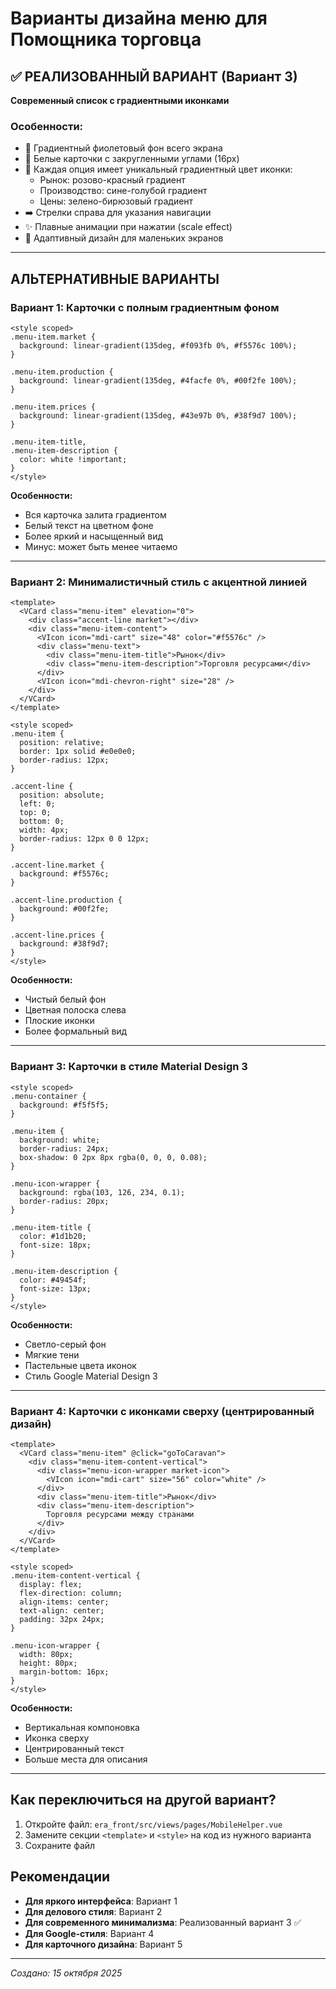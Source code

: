 # Варианты дизайна меню для Помощника торговца

## ✅ РЕАЛИЗОВАННЫЙ ВАРИАНТ (Вариант 3)
**Современный список с градиентными иконками**

### Особенности:
- 🎨 Градиентный фиолетовый фон всего экрана
- 💎 Белые карточки с закругленными углами (16px)
- 🌈 Каждая опция имеет уникальный градиентный цвет иконки:
  - Рынок: розово-красный градиент
  - Производство: сине-голубой градиент  
  - Цены: зелено-бирюзовый градиент
- ➡️ Стрелки справа для указания навигации
- ✨ Плавные анимации при нажатии (scale effect)
- 📱 Адаптивный дизайн для маленьких экранов

---

## АЛЬТЕРНАТИВНЫЕ ВАРИАНТЫ

### Вариант 1: Карточки с полным градиентным фоном

```vue
<style scoped>
.menu-item.market {
  background: linear-gradient(135deg, #f093fb 0%, #f5576c 100%);
}

.menu-item.production {
  background: linear-gradient(135deg, #4facfe 0%, #00f2fe 100%);
}

.menu-item.prices {
  background: linear-gradient(135deg, #43e97b 0%, #38f9d7 100%);
}

.menu-item-title,
.menu-item-description {
  color: white !important;
}
</style>
```

**Особенности:**
- Вся карточка залита градиентом
- Белый текст на цветном фоне
- Более яркий и насыщенный вид
- Минус: может быть менее читаемо

---

### Вариант 2: Минималистичный стиль с акцентной линией

```vue
<template>
  <VCard class="menu-item" elevation="0">
    <div class="accent-line market"></div>
    <div class="menu-item-content">
      <VIcon icon="mdi-cart" size="48" color="#f5576c" />
      <div class="menu-text">
        <div class="menu-item-title">Рынок</div>
        <div class="menu-item-description">Торговля ресурсами</div>
      </div>
      <VIcon icon="mdi-chevron-right" size="28" />
    </div>
  </VCard>
</template>

<style scoped>
.menu-item {
  position: relative;
  border: 1px solid #e0e0e0;
  border-radius: 12px;
}

.accent-line {
  position: absolute;
  left: 0;
  top: 0;
  bottom: 0;
  width: 4px;
  border-radius: 12px 0 0 12px;
}

.accent-line.market {
  background: #f5576c;
}

.accent-line.production {
  background: #00f2fe;
}

.accent-line.prices {
  background: #38f9d7;
}
</style>
```

**Особенности:**
- Чистый белый фон
- Цветная полоска слева
- Плоские иконки
- Более формальный вид

---

### Вариант 3: Карточки в стиле Material Design 3

```vue
<style scoped>
.menu-container {
  background: #f5f5f5;
}

.menu-item {
  background: white;
  border-radius: 24px;
  box-shadow: 0 2px 8px rgba(0, 0, 0, 0.08);
}

.menu-icon-wrapper {
  background: rgba(103, 126, 234, 0.1);
  border-radius: 20px;
}

.menu-item-title {
  color: #1d1b20;
  font-size: 18px;
}

.menu-item-description {
  color: #49454f;
  font-size: 13px;
}
</style>
```

**Особенности:**
- Светло-серый фон
- Мягкие тени
- Пастельные цвета иконок
- Стиль Google Material Design 3

---

### Вариант 4: Карточки с иконками сверху (центрированный дизайн)

```vue
<template>
  <VCard class="menu-item" @click="goToCaravan">
    <div class="menu-item-content-vertical">
      <div class="menu-icon-wrapper market-icon">
        <VIcon icon="mdi-cart" size="56" color="white" />
      </div>
      <div class="menu-item-title">Рынок</div>
      <div class="menu-item-description">
        Торговля ресурсами между странами
      </div>
    </div>
  </VCard>
</template>

<style scoped>
.menu-item-content-vertical {
  display: flex;
  flex-direction: column;
  align-items: center;
  text-align: center;
  padding: 32px 24px;
}

.menu-icon-wrapper {
  width: 80px;
  height: 80px;
  margin-bottom: 16px;
}
</style>
```

**Особенности:**
- Вертикальная компоновка
- Иконка сверху
- Центрированный текст
- Больше места для описания

---

## Как переключиться на другой вариант?

1. Откройте файл: `era_front/src/views/pages/MobileHelper.vue`
2. Замените секции `<template>` и `<style>` на код из нужного варианта
3. Сохраните файл

## Рекомендации

- **Для яркого интерфейса**: Вариант 1
- **Для делового стиля**: Вариант 2
- **Для современного минимализма**: Реализованный вариант 3 ✅
- **Для Google-стиля**: Вариант 4
- **Для карточного дизайна**: Вариант 5

---

_Создано: 15 октября 2025_

